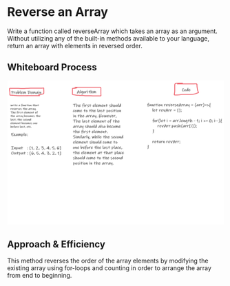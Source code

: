 # Reverse an Array
Write a function called reverseArray which takes an array as an argument. Without utilizing any of the built-in methods available to your language, return an array with elements in reversed order.
## Whiteboard Process

![](./assest/reversearray.png)

## Approach & Efficiency

This method reverses the order of the array elements by modifying the existing array using for-loops and counting in order to arrange the array from end to beginning.